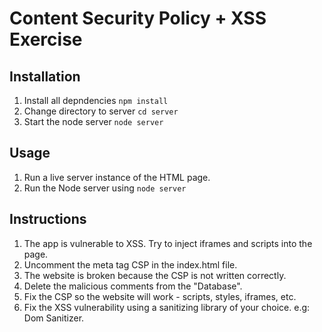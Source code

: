 # Content Security Policy + XSS Exercise 

## Installation

1. Install all depndencies
```npm install```
2. Change directory to server
 ```cd server```
3. Start the node server
 ```node server```

## Usage

1. Run a live server instance of the HTML page. 
2. Run the Node server using ```node server```

## Instructions

1. The app is vulnerable to XSS. Try to inject iframes and scripts into the page.
2. Uncomment the meta tag CSP in the index.html file.
3. The website is broken because the CSP is not written correctly.
4. Delete the malicious comments from the "Database".
5. Fix the CSP so the website will work - scripts, styles, iframes, etc. 
6. Fix the XSS vulnerability using a sanitizing library of your choice. e.g: Dom Sanitizer.